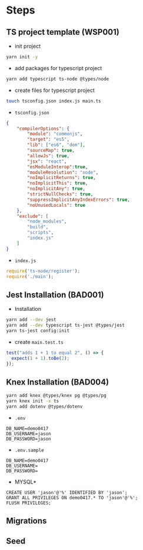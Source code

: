 # Steps

## TS project template (WSP001)

- init project

```Bash
yarn init -y
```

- add packages for typescript project

```Bash
yarn add typescript ts-node @types/node
```

- create files for typescript project

```Bash
touch tsconfig.json index.js main.ts
```

- `tsconfig.json`

```JSON
{
    "compilerOptions": {
        "module": "commonjs",
        "target": "es5",
        "lib": ["es6", "dom"],
        "sourceMap": true,
        "allowJs": true,
        "jsx": "react",
        "esModuleInterop":true,
        "moduleResolution": "node",
        "noImplicitReturns": true,
        "noImplicitThis": true,
        "noImplicitAny": true,
        "strictNullChecks": true,
        "suppressImplicitAnyIndexErrors": true,
        "noUnusedLocals": true
    },
    "exclude": [
        "node_modules",
        "build",
        "scripts",
        "index.js"
    ]
}
```

- `index.js`

```Javascript
require('ts-node/register');
require('./main');
```

## Jest Installation (BAD001)

- Installation

```Bash
yarn add --dev jest
yarn add --dev typescript ts-jest @types/jest
yarn ts-jest config:init
```

- create `main.test.ts`

```Typescript
test("adds 1 + 1 to equal 2", () => {
  expect(1 + 1).toBe(2);
});
```

## Knex Installation (BAD004)

```Bash
yarn add knex @types/knex pg @types/pg
yarn knex init -x ts
yarn add dotenv @types/dotenv
```

- `.env`

```Text
DB_NAME=demo0417
DB_USERNAME=jason
DB_PASSWORD=jason
```

- `.env.sample`

```Text
DB_NAME=demo0417
DB_USERNAME=
DB_PASSWORD=
```

- MYSQL\*

```Text
CREATE USER 'jason'@'%' IDENTIFIED BY 'jason';
GRANT ALL PRIVILEGES ON demo0417.* TO 'jason'@'%';
FLUSH PRIVILEGES;
```

## Migrations

## Seed
